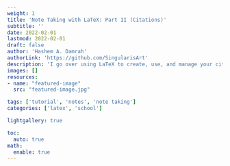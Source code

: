 ```yaml
---
weight: 1
title: 'Note Taking with LaTeX: Part II (Citations)'
subtitle: ''
date: 2022-02-01
lastmod: 2022-02-01
draft: false
author: 'Hashem A. Damrah'
authorLink: 'https://github.com/SingularisArt'
description: 'I go over using LaTeX to create, use, and manage your citations. I also talk about how to use Zotero, a citation managing application.'
images: []
resources:
- name: "featured-image"
  src: "featured-image.jpg"

tags: ['tutorial', 'notes', 'note taking']
categories: ['latex', 'school']

lightgallery: true

toc:
  auto: true
math:
  enable: true
---
```

